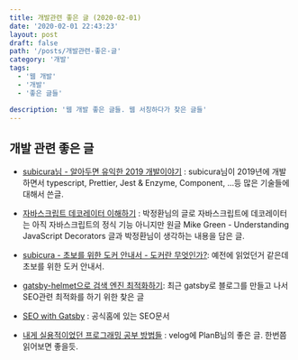 ```yaml
---
title: 개발관련 좋은 글 (2020-02-01)
date: '2020-02-01 22:43:23'
layout: post
draft: false
path: '/posts/개발관련-좋은-글'
category: '개발'
tags:
  - '웹 개발'
  - '개발'
  - '좋은 글들'

description: '웹 개발 좋은 글들. 웹 서칭하다가 찾은 글들'
---
```


## 개발 관련 좋은 글

- [subicura님 - 알아두면 유익한 2019 개발이야기](https://subicura.com/2020/01/07/2019-dev-summary.html) : subicura님이 2019년에 개발하면서 typescript, Prettier, Jest & Enzyme, Component, ...등 많은 기술들에 대해서 쓴글.

- [자바스크립트 데코레이터 이해하기](https://ui.toast.com/weekly-pick/ko_20200102/) : 박정환님의 글로 자바스크립트에 데코레이터는 아직 자바스크립트의 정식 기능 아니지만 원글 Mike Green - Understanding JavaScript Decorators 글과 박정환님이 생각하는 내용을 담은 글.

- [subicura - 초보를 위한 도커 안내서 - 도커란 무엇인가?](https://subicura.com/2017/01/19/docker-guide-for-beginners-1.html): 예전에 읽었던거 같은데 초보를 위한 도커 안내서.

- [gatsby-helmet으로 검색 엔진 최적화하기](http://neok.netlify.com/Gatsby-Helmet/): 최근 gatsby로 블로그를 만들고 나서 SEO관련 최적화를 하기 위한 찾은 글

- [SEO with Gatsby](https://www.gatsbyjs.org/docs/seo/) : 공식홈에 있는 SEO문서

- [내게 실용적이었던 프로그래밍 공부 방법들](https://velog.io/@city7310/%EB%82%B4%EA%B0%80-%EA%B3%B5%EB%B6%80%ED%95%98%EB%8A%94-%EB%B0%A9%EC%8B%9D) : velog에 PlanB님의 좋은 글. 한번쯤 읽어보면 좋을듯.
